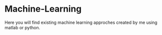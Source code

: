 # Machine-Learning

Here you will find existing machine learning approches created by me using matlab or python. 
